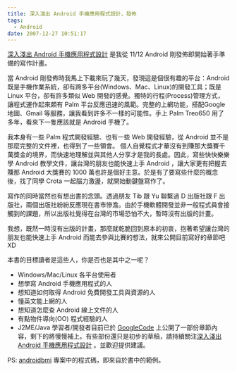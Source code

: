 ```yaml
---
title: 深入淺出 Android 手機應用程式設計，發佈
tags:
  - Android
date: 2007-12-27 10:51:17
---
```


[深入淺出 Android 手機應用程式設計](http://code.google.com/p/androidbmi/wiki/DiveIntoAndroid) 是我從 11/12 Android 剛發佈即開始著手準備的寫作計畫。

當 Android 剛發佈時我馬上下載來玩了幾天，發現這是個很有趣的平台：Android 既是手機作業系統，卻有跨多平台(Windows、Mac、Linux)的開發工具；既是 Linux 平台，卻有許多類似 Web 開發的感覺。獨特的行程(Process)管理方式，讓程式運作起來頗有 Palm 平台反應迅速的風範。完整的上網功能，搭配Google 地圖、Gmail 等服務，讓我看到許多不一樣的可能性。手上 Palm Treo650 用了多年，看來下一隻應該就是 Android 手機了。

我本身有一些 Palm 程式開發經驗、也有一些 Web 開發經驗，從 Android 並不是那麼完整的文件裡，也得到了一些領會。
個人自覺程式才華沒有到賺那大獎賽千萬獎金的境界，而快速地理解並與其他人分享才是我的長處。因此，寫些快快樂樂學 Android 教學文件，讓台灣的朋友也能快速上手 Android ，讓大家更有把握去賺那 Android 大獎賽的 1000 萬也許是個好主意。於是有了要寫些什麼的概念後，找了同學 Crota 一起腦力激盪，就開始動鍵盤寫作了。

寫作的同時當然也有想出書的念頭。透過朋友 Tib 跟 Yu 聯繫過 D 出版社跟 F 出版社，兩個出版社紛紛反應現在書市慘澹。由於手機軟體開發並非一般程式員會接觸到的課題，所以出版社覺得在台灣的市場恐怕不大，暫時沒有出版的計畫。

我想，既然一時沒有出版的計畫，那麼就乾脆回到原本的初衷，抱著希望讓台灣的朋友也能快速上手 Android 而能去參與比賽的想法，就來公開目前寫好的章節吧 XD

本書的目標讀者是這些人，你是否也是其中之一呢？

*   Windows/Mac/Linux 各平台使用者
*   想學寫 Android 手機應用程式的人
*   想知道如何取得 Android 免費開發工具與資源的人
*   懂英文能上網的人
*   想知道怎麼查 Android 線上文件的人
*   有點物件導向(OO) 程式經驗的人
*   J2ME/Java 學習者/開發者目前已於 [GoogleCode](http://code.google.com/p/androidbmi/wiki/DiveIntoAndroid) 上公開了一部份章節內容，剩下的將慢慢補上。有些部份還只是初步的草稿，請持續關注[深入淺出 Android 手機應用程式設計](http://code.google.com/p/androidbmi/wiki/DiveIntoAndroid) 。並歡迎提供建議。

PS: [androidbmi](http://code.google.com/p/androidbmi) 專案中的程式碼，即來自於書中的範例。